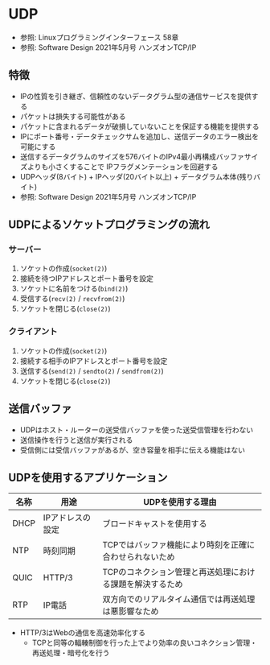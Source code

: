# UDP
- 参照: Linuxプログラミングインターフェース 58章
- 参照: Software Design 2021年5月号 ハンズオンTCP/IP

## 特徴
- IPの性質を引き継ぎ、信頼性のないデータグラム型の通信サービスを提供する
- パケットは損失する可能性がある
- パケットに含まれるデータが破損していないことを保証する機能を提供する
- IPにポート番号・データチェックサムを追加し、送信データのエラー検出を可能にする
- 送信するデータグラムのサイズを576バイトのIPv4最小再構成バッファサイズよりも小さくすることで
  IPフラグメンテーションを回避する
- UDPヘッダ(8バイト) + IPヘッダ(20バイト以上) + データグラム本体(残りバイト)
- 参照: Software Design 2021年5月号 ハンズオンTCP/IP

## UDPによるソケットプログラミングの流れ
### サーバー
1. ソケットの作成(`socket(2)`)
2. 接続を待つIPアドレスとポート番号を設定
3. ソケットに名前をつける(`bind(2)`)
4. 受信する(`recv(2)` / `recvfrom(2)`)
5. ソケットを閉じる(`close(2)`)

### クライアント
1. ソケットの作成(`socket(2)`)
2. 接続する相手のIPアドレスとポート番号を設定
3. 送信する(`send(2)` / `sendto(2)` / `sendfrom(2)`)
4. ソケットを閉じる(`close(2)`)

## 送信バッファ
- UDPはホスト・ルーターの送受信バッファを使った送受信管理を行わない
- 送信操作を行うと送信が実行される
- 受信側には受信バッファがあるが、空き容量を相手に伝える機能はない

## UDPを使用するアプリケーション

| 名称 | 用途             | UDPを使用する理由                                         |
| -    | -                | -                                                         |
| DHCP | IPアドレスの設定 | ブロードキャストを使用する                                |
| NTP  | 時刻同期         | TCPではバッファ機能により時刻を正確に合わせられないため 　|
| QUIC | HTTP/3           | TCPのコネクション管理と再送処理における課題を解決するため |
| RTP  | IP電話           | 双方向でのリアルタイム通信では再送処理は悪影響なため      |

- HTTP/3はWebの通信を高速効率化する
  - TCPと同等の輻輳制御を行った上でより効率の良いコネクション管理・再送処理・暗号化を行う
